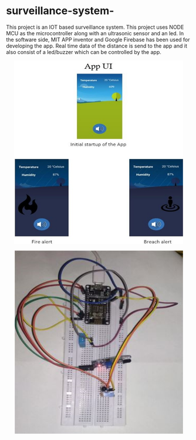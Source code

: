 # surveillance-system-
This project is an IOT based surveillance system.
This project uses NODE MCU as the microcontroller along with an ultrasonic sensor and an led.
In the software side, MIT APP inventor and Google Firebase has been used for developing the app.
Real time data of the distance is send to the app and it also consist of a led/buzzer which can be controlled by the app.

<p align="center">
  <img width="460" height="500" src="app.png">
  
</p>
<p align="center">
  <img width="460" height="500" src="hardware.png">
  
</p>
